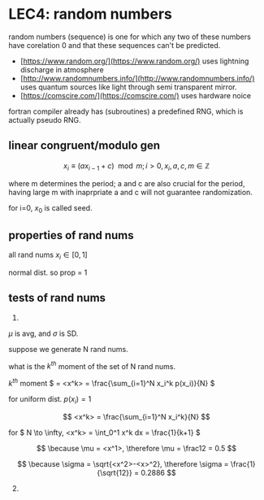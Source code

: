 # LEC4: random numbers

random numbers (sequence) is one for which any two of these numbers have corelation 0 and that these sequences can't be predicted.

- [https://www.random.org/](https://www.random.org/) uses lightning discharge in atmosphere
- [http://www.randomnumbers.info/](http://www.randomnumbers.info/) uses quantum sources like light through semi transparent mirror.
- [https://comscire.com/](https://comscire.com/) uses hardware noice

fortran compiler already has (subroutines) a predefined RNG, which is actually pseudo RNG.

## linear congruent/modulo gen

$$ x_i \equiv (a x_{i-1} + c) \mod m; i>0, x_i,a,c,m \in \mathbb{Z} $$

where m determines the period; a and c are also crucial for the period, having large m with inaprpriate a and c will not guarantee randomization.

for i=0, $x_0$ is called seed.

## properties of rand nums

all rand nums $x_i \in [0,1]$

normal dist. so prop = 1

## tests of rand nums

1. 

$\mu$ is avg, and $\sigma$ is SD.

suppose we generate N rand nums.

what is the $k^{th}$ moment of the set of N rand nums.

$k^{th}$ moment $ = \<x^k> = \frac{\sum_{i=1}^N x_i^k p(x_i)}{N} $

for uniform dist. $p(x_i) = 1$

$$ <x^k> = \frac{\sum_{i=1}^N x_i^k}{N} $$

for $ N \to \infty, \<x^k> = \int_0^1 x^k dx = \frac{1}{k+1} $

$$ \because \mu = <x^1>, \therefore \mu = \frac12 = 0.5 $$

$$ \because \sigma = \sqrt{<x^2>-<x>^2}, \therefore \sigma = \frac{1}{\sqrt{12}} = 0.2886 $$


2. 


